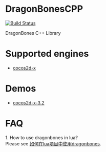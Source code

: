 DragonBonesCPP
==============

[![Build Status](https://travis-ci.org/DragonBones/DragonBonesCPP.svg?branch=refactoring)](https://travis-ci.org/DragonBones/DragonBonesCPP)

DragonBones C++ Library

# Supported engines

* [cocos2d-x][1]

# Demos

* [cocos2d-x-3.2][2]


# FAQ

1\. How to use dragonbones in lua?  
Please see [如何在lua项目中使用dragonbones][3].



[1]: http://cocos2d-x.org
[2]: demos/cocos2d-x-3.2/
[3]: http://www.litefeel.com/how-to-use-dragonbones-in-lua/

